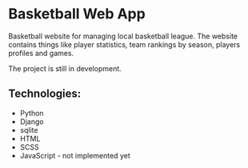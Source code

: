 # Basketball Web App

<p>Basketball website for managing local basketball league. The website contains things like player statistics, team rankings by season, players profiles and games.</p>
<p>The project is still in development.</p>


## Technologies:
<ul>
<li>Python</li>
<li>Django</li>
<li>sqlite</li>
<li>HTML</li>
<li>SCSS</li>
<li>JavaScript - not implemented yet</li>
</ul>
